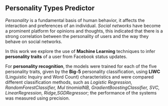 ## Personality Types Predictor

*Personality* is a fundamental basis of human behavior, it affects the interaction and preferences of an individual. *Social networks* have become a prominent platform for opinions and thoughts, this indicated that there is a strong correlation between the personality of users and the way they behave on social networks. 

In this work we explore the use of **Machine Learning** techniques to infer **personality traits** of a user from Facebook status updates. 

For **personality recognition**, the models were trained for each of the five personality traits, given by the **Big-5** personality classification, using **LIWC** (Linguistic Inquiry and Word Count) characteristics and were compared different classification methods, such as *Logistic Regression, RandomForestClassifier, Mul tinomialNB, GradientBoostingClassifier, SVC, LinearRegression, Ridge,SGDRegressor*; the performance of the systems was measured using precision.
